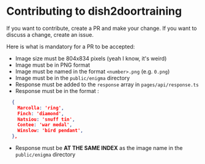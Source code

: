 # Contributing to dish2doortraining

If you want to contribute, create a PR and make your change. If you want to discuss a change, create an issue.

Here is what is mandatory for a PR to be accepted:

- Image size must be 804x834 pixels (yeah I know, it's weird)
- Image must be in PNG format
- Image must be named in the format `<number>.png` (e.g. `0.png`)
- Image must be in the `public/enigma` directory
- Response must be added to the `response` array in `pages/api/response.ts`
- Response must be in the format :

```json
  {
    Marcolla: 'ring',
    Finch: 'diamond',
    Natsiou: 'snuff tin',
    Contee: 'war medal',
    Winslow: 'bird pendant',
  },
```

- Response must be **AT THE SAME INDEX** as the image name in the `public/enigma` directory
